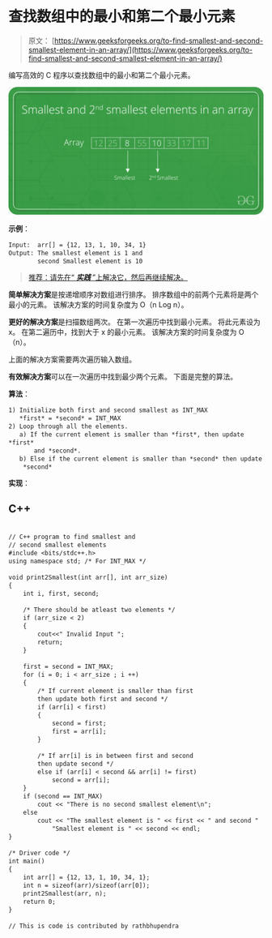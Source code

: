 # 查找数组中的最小和第二个最小元素

> 原文： [https://www.geeksforgeeks.org/to-find-smallest-and-second-smallest-element-in-an-array/](https://www.geeksforgeeks.org/to-find-smallest-and-second-smallest-element-in-an-array/)

编写高效的 C 程序以查找数组中的最小和第二个最小元素。

![](img/111eac0cedd7eba13b40b5ba82b67845.png)

**示例**：

```
Input:  arr[] = {12, 13, 1, 10, 34, 1}
Output: The smallest element is 1 and 
        second Smallest element is 10

```

> [推荐：请先在“ ***实践*** ”上解决它，然后再继续解决。](https://practice.geeksforgeeks.org/problems/find-the-smallest-and-second-smallest-element-in-an-array/0)

**简单解决方案**是按递增顺序对数组进行排序。 排序数组中的前两个元素将是两个最小的元素。 该解决方案的时间复杂度为 O（n Log n）。

**更好的解决方案**是扫描数组两次。 在第一次遍历中找到最小元素。 将此元素设为 x。 在第二遍历中，找到大于 x 的最小元素。 该解决方案的时间复杂度为 O（n）。

上面的解决方案需要两次遍历输入数组。

**有效解决方案**可以在一次遍历中找到最少两个元素。 下面是完整的算法。

**算法**：

```
1) Initialize both first and second smallest as INT_MAX
   *first* = *second* = INT_MAX
2) Loop through all the elements.
   a) If the current element is smaller than *first*, then update *first* 
       and *second*. 
   b) Else if the current element is smaller than *second* then update 
    *second*
```

**实现**：

## C++ 

```

// C++ program to find smallest and  
// second smallest elements  
#include <bits/stdc++.h> 
using namespace std; /* For INT_MAX */

void print2Smallest(int arr[], int arr_size)  
{  
    int i, first, second;  

    /* There should be atleast two elements */
    if (arr_size < 2)  
    {  
        cout<<" Invalid Input ";  
        return;  
    }  

    first = second = INT_MAX;  
    for (i = 0; i < arr_size ; i ++)  
    {  
        /* If current element is smaller than first  
        then update both first and second */
        if (arr[i] < first)  
        {  
            second = first;  
            first = arr[i];  
        }  

        /* If arr[i] is in between first and second  
        then update second */
        else if (arr[i] < second && arr[i] != first)  
            second = arr[i];  
    }  
    if (second == INT_MAX)  
        cout << "There is no second smallest element\n";  
    else
        cout << "The smallest element is " << first << " and second "
            "Smallest element is " << second << endl;  
}  

/* Driver code */
int main()  
{  
    int arr[] = {12, 13, 1, 10, 34, 1};  
    int n = sizeof(arr)/sizeof(arr[0]);  
    print2Smallest(arr, n);  
    return 0;  
}  

// This is code is contributed by rathbhupendra 

```